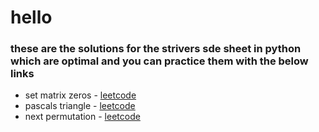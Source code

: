 # hello 
### these are the solutions for the strivers sde sheet in python which are optimal and you can practice them with the below links
- set matrix zeros - [leetcode](https://leetcode.com/problems/set-matrix-zeroes/)
- pascals triangle - [leetcode](https://leetcode.com/problems/pascals-triangle/)
- next permutation - [leetcode](https://leetcode.com/problems/next-permutation/)
